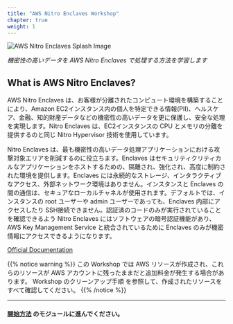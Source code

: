 ```yaml
---
title: "AWS Nitro Enclaves Workshop"
chapter: true
weight: 1
---
```


<!-- TODO: Temporarily fixing duplicate headers in chapters on published workshop. Note: This hides the header from the local build.
# AWS Nitro Enclaves Workshop
-->

![AWS Nitro Enclaves Splash Image](/images/nitro-enclaves.png?featherlight=false)

_機密性の高いデータを AWS Nitro Enclaves で処理する方法を学習します_
## What is AWS Nitro Enclaves?

AWS Nitro Enclaves は、お客様が分離されたコンピュート環境を構築することにより、Amazon EC2インスタンス内の個人を特定できる情報(PII)、ヘルスケア、金融、知的財産データなどの機密性の高いデータを更に保護し、安全な処理を実現します。Nitro Enclaves は、EC2インスタンスの CPU とメモリの分離を提供するのと同じ Nitro Hypervisor 技術を使用しています。

Nitro Enclaves は、最も機密性の高いデータ処理アプリケーションにおける攻撃対象エリアを削減するのに役立ちます。Enclaves はセキュリティクリティカルなアプリケーションをホストするための、隔離され、強化され、高度に制約された環境を提供します。Enclaves には永続的なストレージ、インタラクティブなアクセス、外部ネットワーク環境はありません。インスタンスと Enclaves の間の通信は、セキュアなローカルチャネルが使用されます。デフォルトでは、インスタンスの root ユーザーや admin ユーザーであっても、Enclaves 内部にアクセスしたり SSH接続できません。認証済のコードのみが実行されていることを確認できるよう Nitro Enclaves にはソフトウェアの暗号認証機能があり、AWS Key Management Service と統合されているために Enclaves のみが機密情報にアクセスできるようになります。

[Official Documentation](https://docs.aws.amazon.com/enclaves/latest/user/nitro-enclave.html)

{{% notice warning %}}
この Workshop では AWS リソースが作成され、これらのリソースが AWS アカウントに残ったままだと追加料金が発生する場合があります。 
Workshop のクリーンアップ手順  <!--in each section--> を参照して、作成されたリソースをすべて確認してください<!-- by automated stacks-->。
{{% /notice %}}

---
#### [開始方法](getting-started.html) のモジュールに進んでください。
